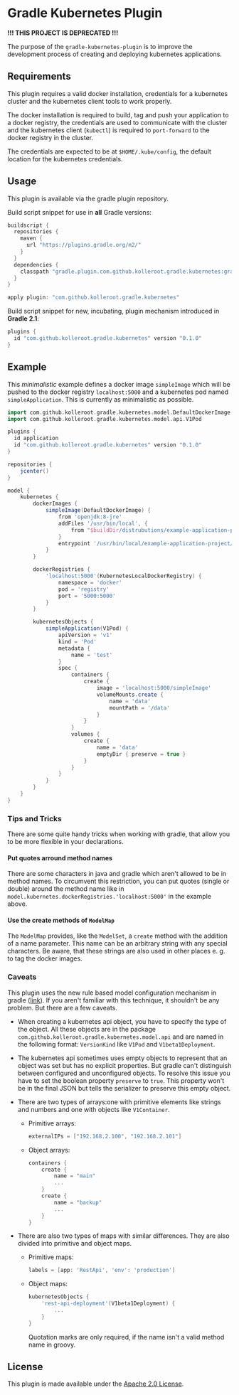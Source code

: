 Gradle Kubernetes Plugin
========================

**!!! THIS PROJECT IS DEPRECATED !!!**

The purpose of the `gradle-kubernetes-plugin` is to improve the development
process of creating and deploying kubernetes applications.

## Requirements
This plugin requires a valid docker installation, credentials for a kubernetes
cluster and the kubernetes client tools to work properly.

The docker installation is required to build, tag and push your application
to a docker registry, the credentials are used to communicate with the cluster
and the kubernetes client (`kubectl`) is required to `port-forward` to the
docker registry in the cluster.

The credentials are expected to be at `$HOME/.kube/config`, the default
location for the kubernetes credentials.

## Usage
This plugin is available via the gradle plugin repository.

Build script snippet for use in **all** Gradle versions:

```groovy
buildscript {
  repositories {
    maven {
      url "https://plugins.gradle.org/m2/"
    }
  }
  dependencies {
    classpath "gradle.plugin.com.github.kolleroot.gradle.kubernetes:gradle-kubernetes-plugin:0.1.0"
  }
}

apply plugin: "com.github.kolleroot.gradle.kubernetes"
```

Build script snippet for new, incubating, plugin mechanism introduced in **Gradle 2.1**:

```groovy
plugins {
  id "com.github.kolleroot.gradle.kubernetes" version "0.1.0"
}
```

## Example

This _minimalistic_ example defines a docker image `simpleImage` which will be
pushed to the docker registry `localhost:5000` and a kubernetes pod named
`simpleApplication`. This is currently as minimalistic as possible.

```groovy
import com.github.kolleroot.gradle.kubernetes.model.DefaultDockerImage
import com.github.kolleroot.gradle.kubernetes.model.api.V1Pod

plugins {
  id application
  id "com.github.kolleroot.gradle.kubernetes" version "0.1.0"
}

repositories {
    jcenter()
}

model {
    kubernetes {
        dockerImages {
            simpleImage(DefaultDockerImage) {
                from 'openjdk:8-jre'
                addFiles '/usr/bin/local', {
                    from "$buildDir/distrubutions/example-application-project-1.0.zip"
                }
                entrypoint '/usr/bin/local/example-application-project/bin/example-application-project'
            }
        }

        dockerRegistries {
            'localhost:5000'(KubernetesLocalDockerRegistry) {
                namespace = 'docker'
                pod = 'registry'
                port = '5000:5000'
            }
        }

        kubernetesObjects {
            simpleApplication(V1Pod) {
                apiVersion = 'v1'
                kind = 'Pod'
                metadata {
                    name = 'test'
                }
                spec {
                    containers {
                        create {
                            image = 'localhost:5000/simpleImage'
                            volumeMounts.create {
                                name = 'data'
                                mountPath = '/data'
                            }
                        }
                    }
                    volumes {
                        create {
                            name = 'data'
                            emptyDir { preserve = true }
                        }
                    }
                }
            }
        }
    }
}
```

### Tips and Tricks
There are some quite handy tricks when working with gradle, that allow you to
be more flexible in your declarations.

#### Put quotes arround method names
There are some characters in java and gradle which aren't allowed to be in
method names. To circumvent this restriction, you can put quotes (single or
double) around the method name like in `model.kubernetes.dockerRegistries.'localhost:5000'`
in the example above.

#### Use the create methods of `ModelMap`
The `ModelMap` provides, like the `ModelSet`, a `create` method with the
addition of a name parameter. This name can be an arbitrary string with any
special characters. Be aware, that these strings are also used in other places
e. g. to tag the docker images.


### Caveats
This plugin uses the new rule based model configuration mechanism in gradle
([link](https://docs.gradle.org/current/userguide/software_model.html)). If
you aren't familiar with this technique, it shouldn't be any problem. But
there are a few caveats.

* When creating a kubernetes api object, you have to specify the type of the
  object. All these objects are in the package `com.github.kolleroot.gradle.kubernetes.model.api`
  and are named in the following format: `VersionKind` like `V1Pod` and
  `V1beta1Deployment`.

* The kubernetes api sometimes uses empty objects to represent that an object
  was set but has no explicit properties. But gradle can't distinguish between
  configured and unconfigured objects. To resolve this issue you have to set
  the boolean property `preserve` to `true`. This property won't be in the
  final JSON but tells the serializer to preserve this empty object.

* There are two types of arrays:one with primitive elements like strings and
  numbers and one with objects like `V1Container`.
  
    * Primitive arrays:
    
        ```groovy
        externalIPs = ["192.168.2.100", "192.168.2.101"]
        ```
  
    * Object arrays:
    
        ```groovy
        containers {
            create {
                name = "main"
                ...
            }
            create {
                name = "backup"
                ...
            }
        }
        ```
* There are also two types of maps with similar differences. They are also
divided into primitive and object maps.
    * Primitive maps:
    
        ```groovy
        labels = [app: 'RestApi', 'env': 'production']
        ```
    
    * Object maps:
    
        ```groovy
        kubernetesObjects {
            'rest-api-deployment'(V1beta1Deployment) {
                ...
            }
        }
        ```
        
        Quotation marks are only required, if the name isn't a valid method
        name in groovy.

## License

This plugin is made available under the
[Apache 2.0 License](http://www.apache.org/licenses/LICENSE-2.0).
